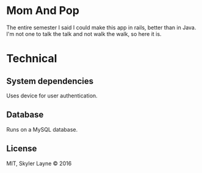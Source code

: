 # Mom And Pop

The entire semester I said I could make this app in rails, better than in Java.
I'm not one to talk the talk and not walk the walk, so here it is.

# Technical

## System dependencies

Uses device for user authentication.

## Database

Runs on a MySQL database.

## License

MIT, Skyler Layne © 2016
